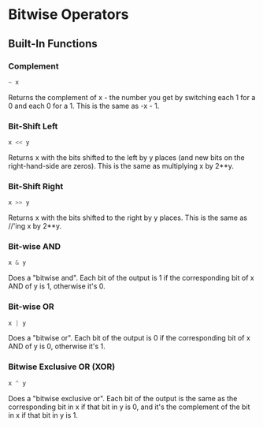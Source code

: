 # Bitwise Operators

## Built-In Functions


### Complement
```python
~ x
```
Returns the complement of x - the number you get by switching each 1 for a 0 and each 0 for a 1. This is the same as -x - 1.

### Bit-Shift Left
```python
x << y
```
Returns x with the bits shifted to the left by y places (and new bits on the right-hand-side are zeros). 
This is the same as multiplying x by 2**y.

### Bit-Shift Right
```python
x >> y
```
Returns x with the bits shifted to the right by y places. This is the same as //'ing x by 2**y.

### Bit-wise AND
```python
x & y
```
Does a "bitwise and". Each bit of the output is 1 if the corresponding bit of x AND of y is 1, otherwise it's 0.


### Bit-wise OR
```python
x | y
```
Does a "bitwise or". Each bit of the output is 0 if the corresponding bit of x AND of y is 0, otherwise it's 1.


### Bitwise Exclusive OR (XOR)
```python
x ^ y
```
Does a "bitwise exclusive or". Each bit of the output is the same as the corresponding bit in x if that bit in y is 0, and it's the complement of the bit in x if that bit in y is 1.

